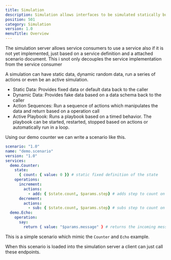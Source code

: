 ```yaml
---
title: Simulation
description: Simulation allows interfaces to be simulated statically but also dynamically
position: 501
category: Simulation
version: 1.0
menuTitle: Overview
---
```


The simulation server allows service consumers to use a service also if it is not yet implemented, just based on a service definition and a attached scenario document. This i snot only decouples the service implementation from the service consumer 

A simulation can have static data, dynamic random data, run a series of actions or even be an active simulation.

* Static Data: Provides fixed data or default data back to the caller
* Dynamic Data: Provides fake data based on a data schema back to the caller
* Action Sequences: Run a sequence of actions which manipulates the data and return based on a operation call
* Active Playbook: Runs a playbook based on a timed behavior. The playbook can be started, restarted, stopped based on actions or automatically run in a loop.


Using our demo counter we can write a scenario like this.

```yaml
scenario: "1.0"
name: "demo.scenario"
version: "1.0"
services:
  demo.Counter:
    state:
      { count: { value: 0 }} # static fixed definition of the state
    operations:
      increment:
        actions:
          - add: { $state.count, $params.step} # adds step to count on every call
      decrement:
        actions:
          - sub: { $state.count, $params.step} # subs step to count on every call
  demo.Echo:
    operation:
      say:
        return { value: "$params.message" } # returns the incoming message param back as result
```

This is a simple scenario which mimic the `Counter` and `Echo` example.

When this scenario is loaded into the simulation server a client can just call these endpoints.


        
